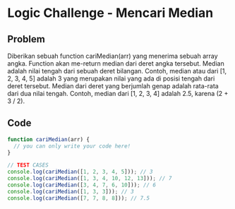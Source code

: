 # Logic Challenge - Mencari Median

## Problem

Diberikan sebuah function cariMedian(arr) yang menerima sebuah array angka. Function akan me-return median dari deret angka tersebut. Median adalah nilai tengah dari sebuah deret bilangan. Contoh, median atau dari [1, 2, 3, 4, 5] adalah 3 yang merupakan nilai yang ada di posisi tengah dari deret tersebut. Median dari deret yang berjumlah genap adalah rata-rata dari dua nilai tengah. Contoh, median dari [1, 2, 3, 4] adalah 2.5, karena (2 + 3 / 2).

## Code

```JavaScript
function cariMedian(arr) {
  // you can only write your code here!
}

// TEST CASES
console.log(cariMedian([1, 2, 3, 4, 5])); // 3
console.log(cariMedian([1, 3, 4, 10, 12, 13])); // 7
console.log(cariMedian([3, 4, 7, 6, 10])); // 6
console.log(cariMedian([1, 3, 3])); // 3
console.log(cariMedian([7, 7, 8, 8])); // 7.5
```
